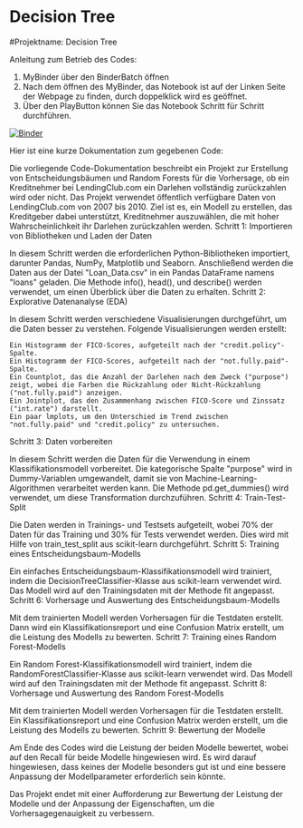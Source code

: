 # Decision Tree

#Projektname: Decision Tree

Anleitung zum Betrieb des Codes:

1. MyBinder über den BinderBatch öffnen
2. Nach dem öffnen des MyBinder, das Notebook ist auf der Linken Seite der Webpage zu finden, durch doppelklick wird es geöffnet.
3. Über den PlayButton können Sie das Notebook Schritt für Schritt durchführen. 


[![Binder](https://mybinder.org/badge_logo.svg)](https://mybinder.org/v2/gh/Phips91/Decision_Tree.git/HEAD)


Hier ist eine kurze Dokumentation zum gegebenen Code:

Die vorliegende Code-Dokumentation beschreibt ein Projekt zur Erstellung von Entscheidungsbäumen und Random Forests für die Vorhersage, ob ein Kreditnehmer bei LendingClub.com ein Darlehen vollständig zurückzahlen wird oder nicht. Das Projekt verwendet öffentlich verfügbare Daten von LendingClub.com von 2007 bis 2010. Ziel ist es, ein Modell zu erstellen, das Kreditgeber dabei unterstützt, Kreditnehmer auszuwählen, die mit hoher Wahrscheinlichkeit ihr Darlehen zurückzahlen werden.
Schritt 1: Importieren von Bibliotheken und Laden der Daten

In diesem Schritt werden die erforderlichen Python-Bibliotheken importiert, darunter Pandas, NumPy, Matplotlib und Seaborn. Anschließend werden die Daten aus der Datei "Loan_Data.csv" in ein Pandas DataFrame namens "loans" geladen. Die Methode info(), head(), und describe() werden verwendet, um einen Überblick über die Daten zu erhalten.
Schritt 2: Explorative Datenanalyse (EDA)

In diesem Schritt werden verschiedene Visualisierungen durchgeführt, um die Daten besser zu verstehen. Folgende Visualisierungen werden erstellt:

    Ein Histogramm der FICO-Scores, aufgeteilt nach der "credit.policy"-Spalte.
    Ein Histogramm der FICO-Scores, aufgeteilt nach der "not.fully.paid"-Spalte.
    Ein Countplot, das die Anzahl der Darlehen nach dem Zweck ("purpose") zeigt, wobei die Farben die Rückzahlung oder Nicht-Rückzahlung ("not.fully.paid") anzeigen.
    Ein Jointplot, das den Zusammenhang zwischen FICO-Score und Zinssatz ("int.rate") darstellt.
    Ein paar lmplots, um den Unterschied im Trend zwischen "not.fully.paid" und "credit.policy" zu untersuchen.

Schritt 3: Daten vorbereiten

In diesem Schritt werden die Daten für die Verwendung in einem Klassifikationsmodell vorbereitet. Die kategorische Spalte "purpose" wird in Dummy-Variablen umgewandelt, damit sie von Machine-Learning-Algorithmen verarbeitet werden kann. Die Methode pd.get_dummies() wird verwendet, um diese Transformation durchzuführen.
Schritt 4: Train-Test-Split

Die Daten werden in Trainings- und Testsets aufgeteilt, wobei 70% der Daten für das Training und 30% für Tests verwendet werden. Dies wird mit Hilfe von train_test_split aus scikit-learn durchgeführt.
Schritt 5: Training eines Entscheidungsbaum-Modells

Ein einfaches Entscheidungsbaum-Klassifikationsmodell wird trainiert, indem die DecisionTreeClassifier-Klasse aus scikit-learn verwendet wird. Das Modell wird auf den Trainingsdaten mit der Methode fit angepasst.
Schritt 6: Vorhersage und Auswertung des Entscheidungsbaum-Modells

Mit dem trainierten Modell werden Vorhersagen für die Testdaten erstellt. Dann wird ein Klassifikationsreport und eine Confusion Matrix erstellt, um die Leistung des Modells zu bewerten.
Schritt 7: Training eines Random Forest-Modells

Ein Random Forest-Klassifikationsmodell wird trainiert, indem die RandomForestClassifier-Klasse aus scikit-learn verwendet wird. Das Modell wird auf den Trainingsdaten mit der Methode fit angepasst.
Schritt 8: Vorhersage und Auswertung des Random Forest-Modells

Mit dem trainierten Modell werden Vorhersagen für die Testdaten erstellt. Ein Klassifikationsreport und eine Confusion Matrix werden erstellt, um die Leistung des Modells zu bewerten.
Schritt 9: Bewertung der Modelle

Am Ende des Codes wird die Leistung der beiden Modelle bewertet, wobei auf den Recall für beide Modelle hingewiesen wird. Es wird darauf hingewiesen, dass keines der Modelle besonders gut ist und eine bessere Anpassung der Modellparameter erforderlich sein könnte.

Das Projekt endet mit einer Aufforderung zur Bewertung der Leistung der Modelle und der Anpassung der Eigenschaften, um die Vorhersagegenauigkeit zu verbessern.
